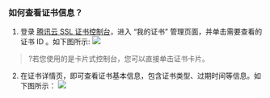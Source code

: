 ﻿### 如何查看证书信息？
1. 登录 [腾讯云 SSL 证书控制台](https://console.cloud.tencent.com/ssl)，进入 “我的证书” 管理页面，并单击需要查看的证书 ID 。如下图所示:
![](https://main.qcloudimg.com/raw/b76820bdd7dd76f5014a38a305f4ef84.png)
>?若您使用的是卡片式控制台，您可以直接单击证书卡片。
>
2. 在证书详情页，即可查看证书基本信息，包含证书类型、过期时间等信息。如下图所示：
![](https://main.qcloudimg.com/raw/564034151f6302a6952ccde025674405.png)